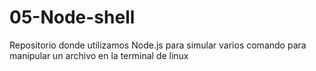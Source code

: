 # 05-Node-shell
Repositorio donde utilizamos Node.js para simular varios comando para manipular un archivo en la terminal de linux
